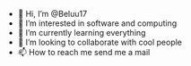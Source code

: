 - 👋 Hi, I’m @Beluu17
- 👀 I’m interested in software and computing
- 🌱 I’m currently learning everything
- 💞️ I’m looking to collaborate with cool people
- 📫 How to reach me send me a mail 

<!---
Beluu17/Beluu17 is a ✨ special ✨ repository because its `README.md` (this file) appears on your GitHub profile.
You can click the Preview link to take a look at your changes.
--->
